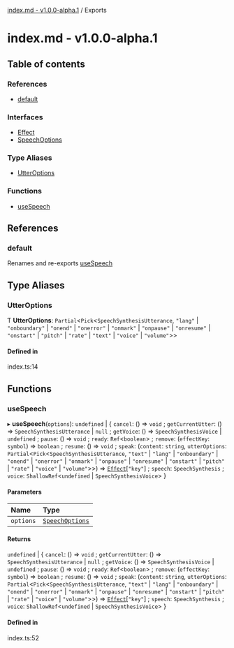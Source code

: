 [index.md - v1.0.0-alpha.1](README.md) / Exports

# index.md - v1.0.0-alpha.1

## Table of contents

### References

- [default](modules.md#default)

### Interfaces

- [Effect](interfaces/Effect.md)
- [SpeechOptions](interfaces/SpeechOptions.md)

### Type Aliases

- [UtterOptions](modules.md#utteroptions)

### Functions

- [useSpeech](modules.md#usespeech)

## References

### default

Renames and re-exports [useSpeech](modules.md#usespeech)

## Type Aliases

### UtterOptions

Ƭ **UtterOptions**: `Partial`<`Pick`<`SpeechSynthesisUtterance`, `"lang"` \| `"onboundary"` \| `"onend"` \| `"onerror"` \| `"onmark"` \| `"onpause"` \| `"onresume"` \| `"onstart"` \| `"pitch"` \| `"rate"` \| `"text"` \| `"voice"` \| `"volume"`\>\>

#### Defined in

index.ts:14

## Functions

### useSpeech

▸ **useSpeech**(`options`): `undefined` \| { `cancel`: () => `void` ; `getCurrentUtter`: () => `SpeechSynthesisUtterance` \| `null` ; `getVoice`: () => `SpeechSynthesisVoice` \| `undefined` ; `pause`: () => `void` ; `ready`: `Ref`<`boolean`\> ; `remove`: (`effectKey`: `symbol`) => `boolean` ; `resume`: () => `void` ; `speak`: (`content`: `string`, `utterOptions`: `Partial`<`Pick`<`SpeechSynthesisUtterance`, `"text"` \| `"lang"` \| `"onboundary"` \| `"onend"` \| `"onerror"` \| `"onmark"` \| `"onpause"` \| `"onresume"` \| `"onstart"` \| `"pitch"` \| `"rate"` \| `"voice"` \| `"volume"`\>\>) => [`Effect`](interfaces/Effect.md)[``"key"``] ; `speech`: `SpeechSynthesis` ; `voice`: `ShallowRef`<`undefined` \| `SpeechSynthesisVoice`\> }

#### Parameters

| Name      | Type                                           |
| :-------- | :--------------------------------------------- |
| `options` | [`SpeechOptions`](interfaces/SpeechOptions.md) |

#### Returns

`undefined` \| { `cancel`: () => `void` ; `getCurrentUtter`: () => `SpeechSynthesisUtterance` \| `null` ; `getVoice`: () => `SpeechSynthesisVoice` \| `undefined` ; `pause`: () => `void` ; `ready`: `Ref`<`boolean`\> ; `remove`: (`effectKey`: `symbol`) => `boolean` ; `resume`: () => `void` ; `speak`: (`content`: `string`, `utterOptions`: `Partial`<`Pick`<`SpeechSynthesisUtterance`, `"text"` \| `"lang"` \| `"onboundary"` \| `"onend"` \| `"onerror"` \| `"onmark"` \| `"onpause"` \| `"onresume"` \| `"onstart"` \| `"pitch"` \| `"rate"` \| `"voice"` \| `"volume"`\>\>) => [`Effect`](interfaces/Effect.md)[``"key"``] ; `speech`: `SpeechSynthesis` ; `voice`: `ShallowRef`<`undefined` \| `SpeechSynthesisVoice`\> }

#### Defined in

index.ts:52
